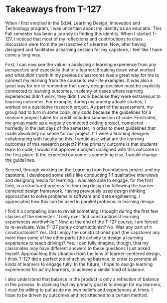 # Takeaways from T-127

When I first enrolled in the Ed.M. Learning Design, Innovation and Technology program, I was uncertain about my identity as an educator. This Fall semester has been a journey in finding this identity.
When I started T-127, I noticed that most of my reflections and contributions to class discussion were from the perspective of a learner. Now, after having designed and facilitated a learning session for my capstone, I feel like I have come a long way.

First, I can now see the value in analysing a learning experience from any perspective and especially that of a learner. Breaking down what worked and what didn't work in my previous classrooms was a great way for me to connect my learning from the course to real-life examples. It was also a great way for me to remember that every design decision must be explicitly connected to learning outcomes. In plenty of cases where learning experiences didn't work, they didn't work because they were extraneous to learning outcomes. 
For example, during my undergraduate studies, I worked on a qualitative research project. As part of the assessment, my group had to turn in _some code, any code_ because the guidelines for a research project taken for credit included submission of code. Frustrated, my group made up a vaguely connected coding project, completed hurriedly in the last days of the semester, in order to meet guidelines that made absolutely no sense for our project. If I were a learning designer collaborating with faculty on this, I would ask: what are the learning outcomes of this research project? If the primary outcome is that students learn to code, I would not approve a project unaligned with this outcome in the first place. If the expected outcome is something else, I would change the guidelines.

Second, through working on the Learning from Foundations project and my capstone, I developed some skills like conducting 1:1 qualitative interviews and designing media for learning. I was also able to engage, for the first time, in a structured process for learning design by following the learner-centered design framework. Having previously used design thinking approaches to solve problems in software and data engineering, I appreciated how this can be used in parallel problems in learning design.

I find it a compelling idea to revisit something I thought during the first few classes of the semester: "I only ever find constructionist learning experiences worthwhile." Now, at the end of the T-127 course, I am forced to re-evaluate. Was T-127 purely constructionist? No. Was any part of it constructionist? Yes. Did I enjoy the constructionist part (the capstone) any more than some of the other parts (the activity to design a learning experience to teach driving)? Yes. I can fully imagine, though, that my classmates may have different answers to these questions I just asked myself. Approaching this situation from the lens of learner-centered design, I think T-127 did a perfect job of achieving balance, in order to promote all kinds of learners to engage fully. In the future, I hope to design learning experiences for _all_ my learners, to achieve a similar kind of balance.

I also understand that balance in the product is only a reflection of balance in the process. In claiming that my primary goal is to design for my learners, I must be willing to put aside my own beliefs and experiences at times. I hope to be driven by outcomes and not attached to a certain method.

